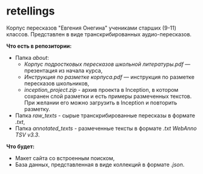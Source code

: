 # retellings
Корпус пересказов "Евгения Онегина" учениками старших (9-11) классов. Представлен в виде транскрибированных аудио-пересказов.

**Что есть в репозитории:**  
* Папка *about*:
    * *Корпус подростковых пересказов школьной литературы.pdf* — презентация из начала курса,
    * *Инструкция по разметке корпуса.pdf* — инструкция по разметке пересказов школьников,
    * *inception_project.zip* - архив проекта в Inception, в котором сохранен слой разметки и есть примеры размеченных текстов. При желании его можно загрузить в Inception и повторить разметку.
* Папка *raw_texts* - сырые транскрибированные пересказы в формате *.txt*,
* Папка *annotated_texts* - размеченные тексты в формате *.txt* *WebAnno TSV v3.3*.

**Что будет:**
* Макет сайта со встроенным поиском,
* База данных, представленная в виде коллекций в формате *.json*.
